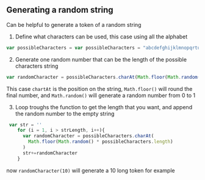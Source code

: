 ## Generating a random string 

Can be helpful to generate a token of a random string 

1. Define what characters can be used, this case using all the alphabet 
```js
var possibleCharacters = var possibleCharacters = "abcdefghijklmnopqrtuvwxz0123456789"
```

2. Generate one random number that can be the length of the possible characters string 
```js
var randomCharacter = possibleCharacters.charAt(Math.floor(Math.random() * possibleCharacters.length)
```
This case ```chartAt``` is the position on the string, ```Math.floor()``` will round the final number, and ```Math.random()``` will generate a random number from 0 to 1 

3. Loop troughs the function to get the length that you want, and append the random number to the empty string

```js
 var str = ''
    for (i = 1, i > strLength, i++){
      var randomCharacter = possibleCharacters.charAt(
        Math.floor(Math.random() * possibleCharacters.length)
      )
      str+=randomCharacter
    }
```

now ```randomCharacter(10)``` will generate a 10 long token for example 